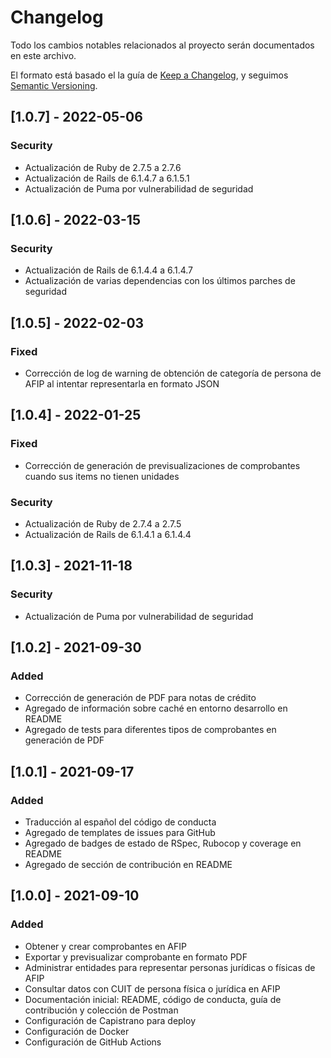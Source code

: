 # Changelog
Todo los cambios notables relacionados al proyecto serán documentados en este archivo.

El formato está basado el la guía de [Keep a Changelog](https://keepachangelog.com/en/1.0.0/),
y seguimos [Semantic Versioning](https://semver.org/spec/v2.0.0.html).

## [1.0.7] - 2022-05-06
### Security
- Actualización de Ruby de 2.7.5 a 2.7.6
- Actualización de Rails de 6.1.4.7 a 6.1.5.1
- Actualización de Puma por vulnerabilidad de seguridad

## [1.0.6] - 2022-03-15
### Security
- Actualización de Rails de 6.1.4.4 a 6.1.4.7
- Actualización de varias dependencias con los últimos parches de seguridad

## [1.0.5] - 2022-02-03
### Fixed
- Corrección de log de warning de obtención de categoría de persona de AFIP al intentar representarla en formato JSON

## [1.0.4] - 2022-01-25
### Fixed
- Corrección de generación de previsualizaciones de comprobantes cuando sus items no tienen unidades

### Security
- Actualización de Ruby de 2.7.4 a 2.7.5
- Actualización de Rails de 6.1.4.1 a 6.1.4.4

## [1.0.3] - 2021-11-18
### Security
- Actualización de Puma por vulnerabilidad de seguridad

## [1.0.2] - 2021-09-30
### Added
- Corrección de generación de PDF para notas de crédito
- Agregado de información sobre caché en entorno desarrollo en README
- Agregado de tests para diferentes tipos de comprobantes en generación de PDF

## [1.0.1] - 2021-09-17
### Added
- Traducción al español del código de conducta
- Agregado de templates de issues para GitHub
- Agregado de badges de estado de RSpec, Rubocop y coverage en README
- Agregado de sección de contribución en README

## [1.0.0] - 2021-09-10
### Added
- Obtener y crear comprobantes en AFIP
- Exportar y previsualizar comprobante en formato PDF
- Administrar entidades para representar personas jurídicas o físicas de AFIP
- Consultar datos con CUIT de persona física o jurídica en AFIP
- Documentación inicial: README, código de conducta, guía de contribución y colección de Postman
- Configuración de Capistrano para deploy
- Configuración de Docker
- Configuración de GitHub Actions
